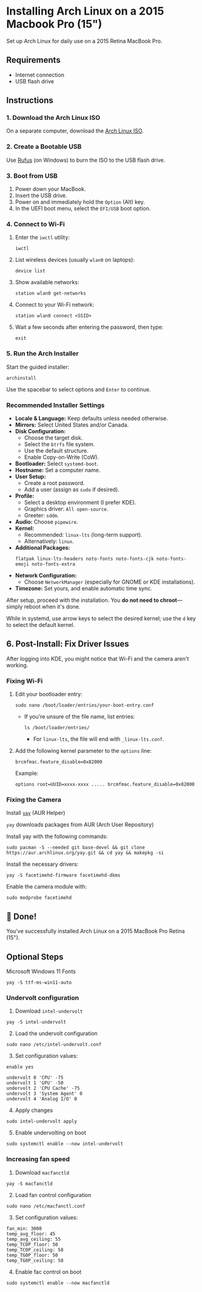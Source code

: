 # Installing Arch Linux on a 2015 Macbook Pro (15")

Set up Arch Linux for daily use on a 2015 Retina MacBook Pro.

## Requirements

- Internet connection  
- USB flash drive

## Instructions

### 1. Download the Arch Linux ISO

On a separate computer, download the [Arch Linux ISO](https://www.archlinux.org/download/).

### 2. Create a Bootable USB

Use [Rufus](https://rufus.ie/en/) (on Windows) to burn the ISO to the USB flash drive.

### 3. Boot from USB

1. Power down your MacBook.  
2. Insert the USB drive.  
3. Power on and immediately hold the `Option` (Alt) key.  
4. In the UEFI boot menu, select the `EFI/USB` boot option.
    
### 4. Connect to Wi-Fi

1. Enter the `iwctl` utility:
   ```
   iwctl
   ```
2. List wireless devices (usually `wlan0` on laptops):
   ```
   device list
   ```
3. Show available networks:
   ```
   station wlan0 get-networks
   ```
4. Connect to your Wi-Fi network:
   ```
   station wlan0 connect <SSID>
   ```
5. Wait a few seconds after entering the password, then type:
   ```
   exit
   ```
### 5. Run the Arch Installer

Start the guided installer:
```
archinstall
```

Use the spacebar to select options and `Enter` to continue.

### Recommended Installer Settings

- **Locale & Language:** Keep defaults unless needed otherwise.  
- **Mirrors:** Select United States and/or Canada.  
- **Disk Configuration:**
  - Choose the target disk.
  - Select the `btrfs` file system.
  - Use the default structure.
  - Enable Copy-on-Write (CoW).
- **Bootloader:** Select `systemd-boot`.
- **Hostname:** Set a computer name.
- **User Setup:**
  - Create a root password.
  - Add a user (assign as `sudo` if desired).
- **Profile:**
  - Select a desktop environment (I prefer KDE).
  - Graphics driver: `All open-source`.
  - Greeter: `sddm`.
- **Audio:** Choose `pipewire`.
- **Kernel:** 
  - Recommended: `linux-lts` (long-term support).
  - Alternatively: `linux`.
- **Additional Packages:**
  ```
  flatpak linux-lts-headers noto-fonts noto-fonts-cjk noto-fonts-emoji noto-fonts-extra
  ```
- **Network Configuration:**
  - Choose `NetworkManager` (especially for GNOME or KDE installations).
- **Timezone:** Set yours, and enable automatic time sync.

After setup, proceed with the installation. You **do not need to chroot**—simply reboot when it's done.

While in systemd, use arrow keys to select the desired kernel; use the `d` key to select the default kernel.

## 6. Post-Install: Fix Driver Issues

After logging into KDE, you might notice that Wi-Fi and the camera aren't working.

### Fixing Wi-Fi

1. Edit your bootloader entry:
   ```
   sudo nano /boot/loader/entries/your-boot-entry.conf
   ```
   - If you're unsure of the file name, list entries:
     ```
     ls /boot/loader/entries/
     ```
     - For `linux-lts`, the file will end with `_linux-lts.conf`.

2. Add the following kernel parameter to the `options` line:
   ```
   brcmfmac.feature_disable=0x82000
   ```
   Example:
   ```
   options root=UUID=xxxx-xxxx ..... brcmfmac.feature_disable=0x82000
   ```
### Fixing the Camera

Install [`yay`](https://github.com/Jguer/yay) (AUR Helper)

`yay` downloads packages from AUR (Arch User Repository)

Install yay with the following commands:
```
sudo pacman -S --needed git base-devel && git clone https://aur.archlinux.org/yay.git && cd yay && makepkg -si
```

Install the necessary drivers:
```
yay -S facetimehd-firmware facetimehd-dkms
```

Enable the camera module with:
```
sudo modprobe facetimehd
```

## 🎉 Done!

You've successfully installed Arch Linux on a 2015 MacBook Pro Retina (15").

## Optional Steps

Microsoft Windows 11 Fonts
```
yay -S ttf-ms-win11-auto
```
### Undervolt configuration
1. Download `intel-undervolt`
```
yay -S intel-undervolt
```
2. Load the undervolt configuration
```
sudo nano /etc/intel-undervolt.conf
```
3. Set configuration values:
```
enable yes

undervolt 0 'CPU' -75
undervolt 1 'GPU' -50
undervolt 2 'CPU Cache' -75
undervolt 3 'System Agent' 0
undervolt 4 'Analog I/O' 0
```
4. Apply changes
```
sudo intel-undervolt apply
```
5. Enable undervolting on boot
```
sudo systemctl enable --now intel-undervolt
```
### Increasing fan speed
1. Download `macfanctld`
```
yay -S macfanctld
```
2. Load fan control configuration
```
sudo nano /etc/macfanctl.conf
```
3. Set configuration values:
```
fan_min: 3000
temp_avg_floor: 45
temp_avg_ceiling: 55
temp_TC0P_floor: 50
temp_TC0P_ceiling: 58
temp_TG0P_floor: 50
temp_TG0P_ceiling: 58
```
4. Enable fac control on boot
```
sudo systemctl enable --now macfanctld
```
